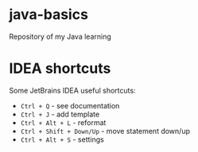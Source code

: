 # java-basics

Repository of my Java learning

# IDEA shortcuts

Some JetBrains IDEA useful shortcuts:

- `Ctrl + Q` - see documentation
- `Ctrl + J` - add template
- `Ctrl + Alt + L` - reformat
- `Ctrl + Shift + Down/Up` - move statement down/up
- `Ctrl + Alt + S` - settings
